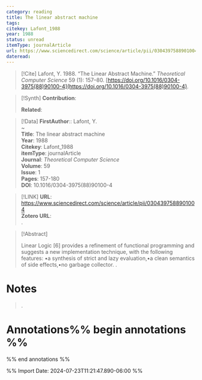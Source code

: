 ```yaml
---
category: reading
title: The linear abstract machine
tags: 
citekey: Lafont_1988
year: 1988
status: unread
itemType: journalArticle
url: https://www.sciencedirect.com/science/article/pii/0304397588901004
dateread:
---
```


> [!Cite]
> Lafont, Y. 1988. “The Linear Abstract Machine.” _Theoretical Computer Science_ 59 (1): 157–80. [https://doi.org/10.1016/0304-3975(88)90100-4](https://doi.org/10.1016/0304-3975(88)90100-4).

>[!Synth]
>**Contribution**: 
>
>**Related**: 
>

>[!Data]
> **FirstAuthor**:: Lafont, Y.  
~    
> **Title**: The linear abstract machine  
> **Year**: 1988   
> **Citekey**: Lafont_1988  
> **itemType**: journalArticle  
> **Journal**: *Theoretical Computer Science*  
> **Volume**: 59  
> **Issue**: 1   
> **Pages**: 157-180  
> **DOI**: 10.1016/0304-3975(88)90100-4    

> [!LINK] 
>**URL**: https://www.sciencedirect.com/science/article/pii/0304397588901004  
>**Zotero URL**:   
>.



> [!Abstract]
>
> Linear Logic [6] provides a refinement of functional programming and suggests a new implementation technique, with the following features: &#x02022;a synthesis of strict and lazy evaluation,&#x02022;a clean semantics of side effects,&#x02022;no garbage collector.
>.
> 
# Notes
>.


# Annotations%% begin annotations %%


%% end annotations %%

%% Import Date: 2024-07-23T11:21:47.890-06:00 %%
